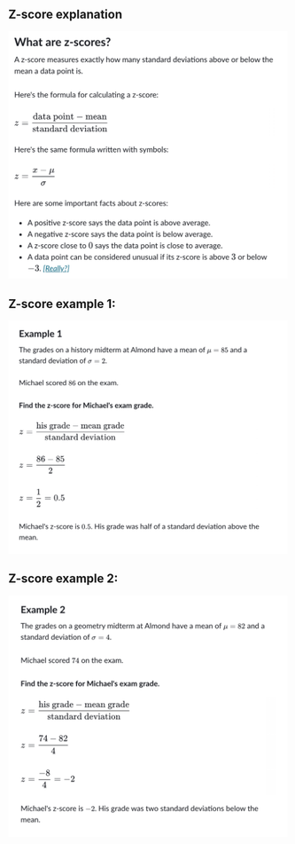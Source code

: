 ## Z-score explanation
![](z-score.png)
## Z-score example 1:
![](example-1.png)
## Z-score example 2:
![](example-2.png)
